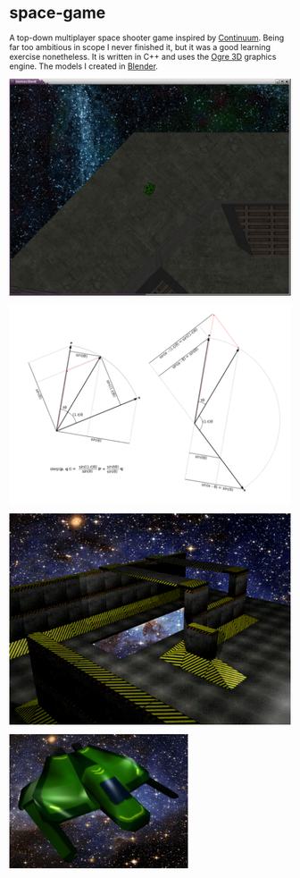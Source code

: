 # space-game

A top-down multiplayer space shooter game inspired by
[Continuum](https://www.subspace-continuum.com/). Being far too ambitious in
scope I never finished it, but it was a good learning exercise nonetheless. It
is written in C++ and uses the [Ogre 3D](https://www.ogre3d.org/) graphics
engine. The models I created in [Blender](https://www.blender.org/).

![screen1.jpg](assets/screen1.jpg)

![slerp.png](assets/slerp.png)

![flyby.gif](assets/flyby.gif)

![spider_render.jpg](assets/spider_render.jpg)
